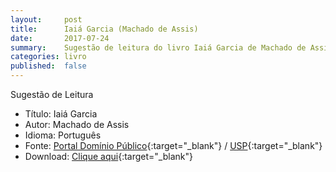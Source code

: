 ```yaml
---
layout:     post
title:      Iaiá Garcia (Machado de Assis)
date:       2017-07-24
summary:    Sugestão de leitura do livro Iaiá Garcia de Machado de Assis.
categories: livro
published:  false
---
```


Sugestão de Leitura

* Título: Iaiá Garcia
* Autor: Machado de Assis
* Idioma: Português
* Fonte: [Portal Domínio Público][PDP]{:target="_blank"} <i class="fa fa-external-link" aria-hidden="true"></i> / [USP][USP]{:target="_blank"} <i class="fa fa-external-link" aria-hidden="true"></i>
* Download: [Clique aqui][DOWNLOAD]{:target="_blank"} <i class="fa fa-external-link" aria-hidden="true"></i>

[DOWNLOAD]: http://www.dominiopublico.gov.br/pesquisa/DetalheObraForm.do?select_action=&co_obra=1971
[PDP]: http://www.dominiopublico.gov.br
[USP]: http://usp.br
